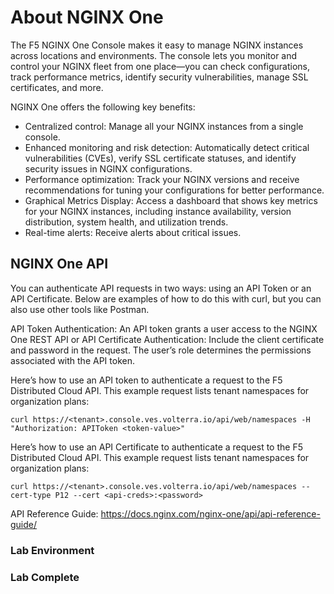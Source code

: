 # About NGINX One

The F5 NGINX One Console makes it easy to manage NGINX instances across locations and environments. The console lets you monitor and control your NGINX fleet from one place—you can check configurations, track performance metrics, identify security vulnerabilities, manage SSL certificates, and more.

NGINX One offers the following key benefits:

- Centralized control: Manage all your NGINX instances from a single console.
- Enhanced monitoring and risk detection: Automatically detect critical vulnerabilities (CVEs), verify SSL certificate statuses, and identify security issues in NGINX configurations.
- Performance optimization: Track your NGINX versions and receive recommendations for tuning your configurations for better performance.
- Graphical Metrics Display: Access a dashboard that shows key metrics for your NGINX instances, including instance availability, version distribution, system health, and utilization trends.
- Real-time alerts: Receive alerts about critical issues.

## NGINX One API

You can authenticate API requests in two ways: using an API Token or an API Certificate. Below are examples of how to do this with curl, but you can also use other tools like Postman.


API Token Authentication: An API token grants a user access to the NGINX One REST API or API Certificate Authentication: Include the client certificate and password in the request. The user’s role determines the permissions associated with the API token.

Here’s how to use an API token to authenticate a request to the F5 Distributed Cloud API. This example request lists tenant namespaces for organization plans:

```curl https://<tenant>.console.ves.volterra.io/api/web/namespaces -H "Authorization: APIToken <token-value>"```

Here’s how to use an API Certificate to authenticate a request to the F5 Distributed Cloud API. This example request lists tenant namespaces for organization plans:

```curl https://<tenant>.console.ves.volterra.io/api/web/namespaces --cert-type P12 --cert <api-creds>:<password>```

API Reference Guide: https://docs.nginx.com/nginx-one/api/api-reference-guide/

### Lab Environment

### Lab Complete